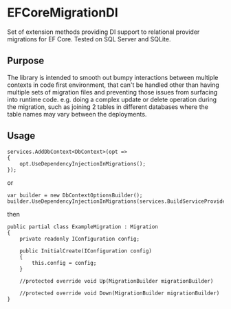 # EFCoreMigrationDI

Set of extension methods providing DI support to relational provider migrations for EF Core. 
Tested on SQL Server and SQLite.

## Purpose

The library is intended to smooth out bumpy interactions between multiple contexts in code first environment,
that can't be handled other than having multiple sets of migration files and preventing those issues from surfacing into runtime code.
e.g. doing a complex update or delete operation during the migration, such as joining 2 tables 
in different databases where the table names may vary between the deployments.

## Usage

    services.AddDbContext<DbContext>(opt =>
    {
        opt.UseDependencyInjectionInMigrations();
    });

or

    var builder = new DbContextOptionsBuilder();
    builder.UseDependencyInjectionInMigrations(services.BuildServiceProvider());

then

    public partial class ExampleMigration : Migration
    {
        private readonly IConfiguration config;

        public InitialCreate(IConfiguration config)
        {
            this.config = config;
        }

        //protected override void Up(MigrationBuilder migrationBuilder)

        //protected override void Down(MigrationBuilder migrationBuilder)
    }